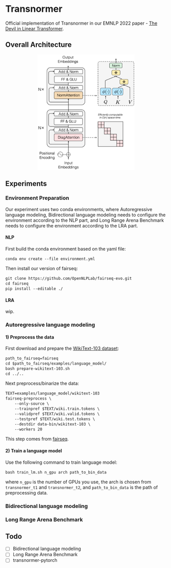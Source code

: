 # Transnormer

Official implementation of Transnormer in our EMNLP 2022 paper - [The Devil in Linear Transformer](https://arxiv.org/abs/2210.10340).



## Overall Architecture

<div  align="center"> <img src="./network.png" width = "60%" height = "60%" alt="network" align=center /></div>

 

## Experiments

### Environment Preparation

Our experiment uses two conda environments, where Autoregressive language modeling, Bidirectional language modeling needs to configure the environment according to the NLP part, and Long Range Arena Benchmark needs to configure the environment according to the LRA part.

#### NLP

First build the conda environment based on the yaml file:

```
conda env create --file environment.yml
```

Then install our version of fairseq:

```
git clone https://github.com/OpenNLPLab/fairseq-evo.git
cd fairseq
pip install --editable ./
```



#### LRA

wip.



### Autoregressive language modeling

#### 1) Preprocess the data

First download and prepare the [WikiText-103 dataset](https://www.salesforce.com/products/einstein/ai-research/the-wikitext-dependency-language-modeling-dataset/):

```
path_to_fairseq=fairseq
cd $path_to_fairseq/examples/language_model/
bash prepare-wikitext-103.sh
cd ../..
```

Next preprocess/binarize the data:

```
TEXT=examples/language_model/wikitext-103
fairseq-preprocess \
    --only-source \
    --trainpref $TEXT/wiki.train.tokens \
    --validpref $TEXT/wiki.valid.tokens \
    --testpref $TEXT/wiki.test.tokens \
    --destdir data-bin/wikitext-103 \
    --workers 20
```

This step comes from [fairseq](https://github.com/facebookresearch/fairseq/blob/main/examples/language_model/README.md).



#### 2) Train a language model

Use the following command to train language model:

```
bash train_lm.sh n_gpu arch path_to_bin_data
```

where `n_gpu` is the number of GPUs you use, the arch is chosen from `transnormer_t1` and `transnormer_t2`, and `path_to_bin_data` is the path of preprocessing data.



### Bidirectional language modeling





### Long Range Arena Benchmark





## Todo

- [ ] Bidirectional language modeling
- [ ] Long Range Arena Benchmark
- [ ] transnormer-pytorch
